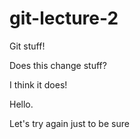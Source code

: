 # git-lecture-2
Git stuff!

Does this change stuff?

I think it does!

Hello.

Let's try again just to be sure